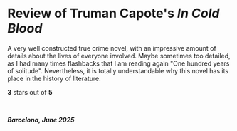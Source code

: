 &nbsp;

# Review of Truman Capote's _In Cold Blood_

A very well constructed true crime novel, with an impressive amount of details about the lives of everyone involved. Maybe sometimes too detailed, as I had many times flashbacks that I am reading again "One hundred years of solitude". Nevertheless, it is totally understandable why this novel has its place in the history of literature.

**3** stars out of **5**

&nbsp;

***Barcelona, June 2025*** 
